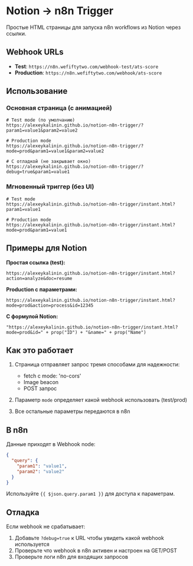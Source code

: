 # Notion → n8n Trigger

Простые HTML страницы для запуска n8n workflows из Notion через ссылки.

## Webhook URLs

- **Test**: `https://n8n.wefiftytwo.com/webhook-test/ats-score`
- **Production**: `https://n8n.wefiftytwo.com/webhook/ats-score`

## Использование

### Основная страница (с анимацией)
```
# Test mode (по умолчанию)
https://alexeykalinin.github.io/notion-n8n-trigger/?param1=value1&param2=value2

# Production mode
https://alexeykalinin.github.io/notion-n8n-trigger/?mode=prod&param1=value1&param2=value2

# С отладкой (не закрывает окно)
https://alexeykalinin.github.io/notion-n8n-trigger/?debug=true&param1=value1
```

### Мгновенный триггер (без UI)
```
# Test mode
https://alexeykalinin.github.io/notion-n8n-trigger/instant.html?param1=value1

# Production mode  
https://alexeykalinin.github.io/notion-n8n-trigger/instant.html?mode=prod&param1=value1
```

## Примеры для Notion

**Простая ссылка (test):**
```
https://alexeykalinin.github.io/notion-n8n-trigger/instant.html?action=analyze&doc=resume
```

**Production с параметрами:**
```
https://alexeykalinin.github.io/notion-n8n-trigger/instant.html?mode=prod&action=process&id=12345
```

**С формулой Notion:**
```
"https://alexeykalinin.github.io/notion-n8n-trigger/instant.html?mode=prod&id=" + prop("ID") + "&name=" + prop("Name")
```

## Как это работает

1. Страница отправляет запрос тремя способами для надежности:
   - fetch с mode: 'no-cors'
   - Image beacon
   - POST запрос

2. Параметр `mode` определяет какой webhook использовать (test/prod)

3. Все остальные параметры передаются в n8n

## В n8n

Данные приходят в Webhook node:
```json
{
  "query": {
    "param1": "value1",
    "param2": "value2"
  }
}
```

Используйте `{{ $json.query.param1 }}` для доступа к параметрам.

## Отладка

Если webhook не срабатывает:

1. Добавьте `?debug=true` к URL чтобы увидеть какой webhook используется
2. Проверьте что webhook в n8n активен и настроен на GET/POST
3. Проверьте логи n8n для входящих запросов